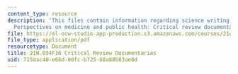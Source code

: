 ```yaml
---
content_type: resource
description: 'This files contain information regarding science writing and new media:
  Perspectives on medicine and public health: Critical review documentaries.'
file: https://ol-ocw-studio-app-production.s3.amazonaws.com/courses/21w-034-science-writing-and-new-media-perspectives-on-medicine-and-public-health-fall-2016/715dac40e66d80fcb72568a88b83ae0d_MIT21W_034F16_CritRevDoc.pdf
file_type: application/pdf
resourcetype: Document
title: 21W.034F16 Critical Review Documentaries
uid: 715dac40-e66d-80fc-b725-68a88b83ae0d
---
```

